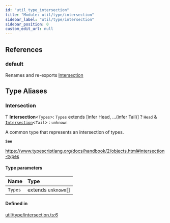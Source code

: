 ```yaml
---
id: "util_type_intersection"
title: "Module: util/type/intersection"
sidebar_label: "util/type/intersection"
sidebar_position: 0
custom_edit_url: null
---
```


## References

### default

Renames and re-exports [Intersection](util_type_intersection.md#intersection)

## Type Aliases

### Intersection

Ƭ **Intersection**\<`Types`\>: `Types` extends [infer Head, ...(infer Tail)] ? `Head` & [`Intersection`](util_type_intersection.md#intersection)\<`Tail`\> : `unknown`

A common type that represents an intersection of types.

**`See`**

https://www.typescriptlang.org/docs/handbook/2/objects.html#intersection-types

#### Type parameters

| Name | Type |
| :------ | :------ |
| `Types` | extends `unknown`[] |

#### Defined in

[util/type/intersection.ts:6](https://github.com/tensei-engine/runtime/blob/bf5c6b5/src/main/ts/util/type/intersection.ts#L6)
